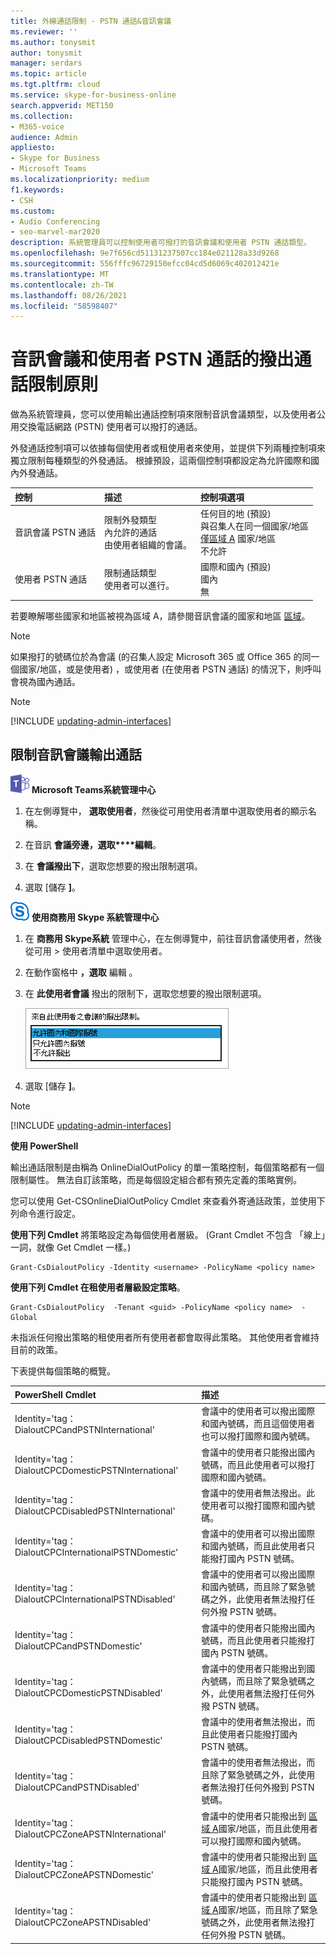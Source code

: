 ```yaml
---
title: 外線通話限制 - PSTN 通話&音訊會議
ms.reviewer: ''
ms.author: tonysmit
author: tonysmit
manager: serdars
ms.topic: article
ms.tgt.pltfrm: cloud
ms.service: skype-for-business-online
search.appverid: MET150
ms.collection:
- M365-voice
audience: Admin
appliesto:
- Skype for Business
- Microsoft Teams
ms.localizationpriority: medium
f1.keywords:
- CSH
ms.custom:
- Audio Conferencing
- seo-marvel-mar2020
description: 系統管理員可以控制使用者可撥打的音訊會議和使用者 PSTN 通話類型。
ms.openlocfilehash: 9e7f656cd51131237507cc184e021128a33d9268
ms.sourcegitcommit: 556fffc96729150efcc04cd5d6069c402012421e
ms.translationtype: MT
ms.contentlocale: zh-TW
ms.lasthandoff: 08/26/2021
ms.locfileid: "58598407"
---
```

# <a name="outbound-calling-restriction-policies-for-audio-conferencing-and-user-pstn-calls"></a>音訊會議和使用者 PSTN 通話的撥出通話限制原則

做為系統管理員，您可以使用輸出通話控制項來限制音訊會議類型，以及使用者公用交換電話網路 (PSTN) 使用者可以撥打的通話。

外發通話控制項可以依據每個使用者或租使用者來使用，並提供下列兩種控制項來獨立限制每種類型的外發通話。 根據預設，這兩個控制項都設定為允許國際和國內外發通話。

|控制|描述|控制項選項|
|:-----|:-----|:-----|
|音訊會議 PSTN 通話|限制外發類型 </br>內允許的通話 </br>由使用者組織的會議。|任何目的地 (預設) </br>與召集人在同一個國家/地區 </br> [僅區域 A](audio-conferencing-zones.md) 國家/地區 </br>不允許|
|使用者 PSTN 通話|限制通話類型 </br>使用者可以進行。|國際和國內 (預設) </br>國內</br>無|

若要瞭解哪些國家和地區被視為區域 A，請參閱音訊會議的國家和地區 [區域](audio-conferencing-zones.md)。

   > [!NOTE]
   > 如果撥打的號碼位於為會議 (的召集人設定 Microsoft 365 或 Office 365 的同一個國家/地區，或是使用者) ，或使用者 (在使用者 PSTN 通話) 的情況下，則呼叫會視為國內通話。

> [!NOTE]
> [!INCLUDE [updating-admin-interfaces](includes/updating-admin-interfaces.md)]

## <a name="restrict-audio-conferencing-outbound-calls"></a>限制音訊會議輸出通話

![Microsoft Teams標誌 使用 ](media/teams-logo-30x30.png) **Microsoft Teams系統管理中心**

1. 在左側導覽中， **選取使用者**，然後從可用使用者清單中選取使用者的顯示名稱。

3. 在音訊 **會議旁邊，選取****編輯**。

4. 在 **會議撥出下**，選取您想要的撥出限制選項。

5. 選取 [儲存 **]**。

![商務用 Skype 標誌圖示](media/sfb-logo-30x30.png) **使用商務用 Skype 系統管理中心**

1. 在 **商務用 Skype系統** 管理中心，在左側導覽中，前往音訊會議使用者，然後從可用  >  使用者清單中選取使用者。

2. 在動作窗格中 **，選取** 編輯 。

3.  在 **此使用者會議** 撥出的限制下，選取您想要的撥出限制選項。

      ![撥出限制選項](media/restrictions-to-dial-outs.png)

4. 選取 [儲存 **]**。

> [!Note]
> [!INCLUDE [updating-admin-interfaces](includes/updating-admin-interfaces.md)]

**使用 PowerShell**

輸出通話限制是由稱為 OnlineDialOutPolicy 的單一策略控制，每個策略都有一個限制屬性。 無法自訂該策略，而是每個設定組合都有預先定義的策略實例。

您可以使用 Get-CSOnlineDialOutPolicy Cmdlet 來查看外寄通話政策，並使用下列命令進行設定。

**使用下列 Cmdlet** 將策略設定為每個使用者層級。  (Grant Cmdlet 不包含 「線上」一詞，就像 Get Cmdlet 一樣。) 

```
Grant-CsDialoutPolicy -Identity <username> -PolicyName <policy name>    
```

**使用下列 Cmdlet 在租使用者層級設定策略**。

```
Grant-CsDialoutPolicy  -Tenant <guid> -PolicyName <policy name>  -Global 
```

未指派任何撥出策略的租使用者所有使用者都會取得此策略。 其他使用者會維持目前的政策。

下表提供每個策略的概覽。

|PowerShell Cmdlet|描述|
|:-----|:-----|
|Identity='tag：DialoutCPCandPSTNInternational'    |    會議中的使用者可以撥出國際和國內號碼，而且這個使用者也可以撥打國際和國內號碼。    |
|Identity='tag：DialoutCPCDomesticPSTNInternational'  |    會議中的使用者只能撥出國內號碼，而且此使用者可以撥打國際和國內號碼。    |
|    Identity='tag：DialoutCPCDisabledPSTNInternational'    |    會議中的使用者無法撥出。此使用者可以撥打國際和國內號碼。    |
|    Identity='tag：DialoutCPCInternationalPSTNDomestic'    |    會議中的使用者可以撥出國際和國內號碼，而且此使用者只能撥打國內 PSTN 號碼。    |
|    Identity='tag：DialoutCPCInternationalPSTNDisabled'    |    會議中的使用者可以撥出國際和國內號碼，而且除了緊急號碼之外，此使用者無法撥打任何外撥 PSTN 號碼。    |
|    Identity='tag：DialoutCPCandPSTNDomestic'    |    會議中的使用者只能撥出國內號碼，而且此使用者只能撥打國內 PSTN 號碼。    |
|    Identity='tag：DialoutCPCDomesticPSTNDisabled'    |    會議中的使用者只能撥出到國內號碼，而且除了緊急號碼之外，此使用者無法撥打任何外撥 PSTN 號碼。    |
|    Identity='tag：DialoutCPCDisabledPSTNDomestic'    |    會議中的使用者無法撥出，而且此使用者只能撥打國內 PSTN 號碼。    |
|    Identity='tag：DialoutCPCandPSTNDisabled'    |    會議中的使用者無法撥出，而且除了緊急號碼之外，此使用者無法撥打任何外撥到 PSTN 號碼。    |
|    Identity='tag：DialoutCPCZoneAPSTNInternational'    |    會議中的使用者只能撥出到 [區域 A](audio-conferencing-zones.md)國家/地區，而且此使用者可以撥打國際和國內號碼。    |
|    Identity='tag：DialoutCPCZoneAPSTNDomestic'    |    會議中的使用者只能撥出到 [區域 A](audio-conferencing-zones.md)國家/地區，而且此使用者只能撥打國內 PSTN 號碼。    |
|    Identity='tag：DialoutCPCZoneAPSTNDisabled'    |    會議中的使用者只能撥出到 [區域 A](audio-conferencing-zones.md)國家/地區，而且除了緊急號碼之外，此使用者無法撥打任何外撥 PSTN 號碼。    |
